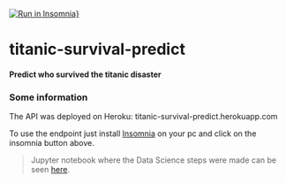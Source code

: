 [![Run in Insomnia}](https://insomnia.rest/images/run.svg)](https://insomnia.rest/run/?label=titanic-survival&uri=https%3A%2F%2Fraw.githubusercontent.com%2Fbyronkamal%2Ftitanic-survival-predict%2Fmaster%2Finsomnia_request.json)

# titanic-survival-predict
#### Predict who survived the titanic disaster

### Some information
The API was deployed on Heroku: titanic-survival-predict.herokuapp.com

To use the endpoint just install [Insomnia](https://insomnia.rest/download/) on your pc and click on the insomnia button above.

> Jupyter notebook where the Data Science steps were made can be seen [here](https://github.com/byronkamal/data_science/blob/master/Titanic/titanic.ipynb).
